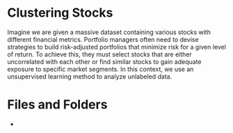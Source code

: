 # Clustering Stocks
Imagine we are given a massive dataset containing various stocks with different financial metrics. Portfolio managers often need to devise strategies to build risk-adjusted portfolios that minimize risk for a given level of return. To achieve this, they must select stocks that are either uncorrelated with each other or find similar stocks to gain adequate exposure to specific market segments. In this context, we use an unsupervised learning method to analyze unlabeled data.

# Files and Folders
- 
